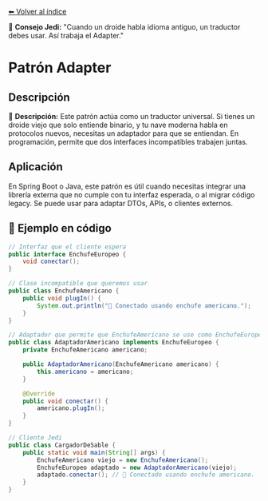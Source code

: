 [⬅ Volver al índice](../../README.md)

🧒 **Consejo Jedi:** "Cuando un droide habla idioma antiguo, un traductor debes usar. Así trabaja el Adapter."

# Patrón Adapter

## Descripción
🔌 **Descripción:** Este patrón actúa como un traductor universal. Si tienes un droide viejo que solo entiende binario, y tu nave moderna habla en protocolos nuevos, necesitas un adaptador para que se entiendan. En programación, permite que dos interfaces incompatibles trabajen juntas.

## Aplicación
En Spring Boot o Java, este patrón es útil cuando necesitas integrar una librería externa que no cumple con tu interfaz esperada, o al migrar código legacy. Se puede usar para adaptar DTOs, APIs, o clientes externos.

## 🧪 Ejemplo en código

```java
// Interfaz que el cliente espera
public interface EnchufeEuropeo {
    void conectar();
}

// Clase incompatible que queremos usar
public class EnchufeAmericano {
    public void plugIn() {
        System.out.println("🔌 Conectado usando enchufe americano.");
    }
}

// Adaptador que permite que EnchufeAmericano se use como EnchufeEuropeo
public class AdaptadorAmericano implements EnchufeEuropeo {
    private EnchufeAmericano americano;

    public AdaptadorAmericano(EnchufeAmericano americano) {
        this.americano = americano;
    }

    @Override
    public void conectar() {
        americano.plugIn();
    }
}

// Cliente Jedi
public class CargadorDeSable {
    public static void main(String[] args) {
        EnchufeAmericano viejo = new EnchufeAmericano();
        EnchufeEuropeo adaptado = new AdaptadorAmericano(viejo);
        adaptado.conectar(); // 🔌 Conectado usando enchufe americano.
    }
}
